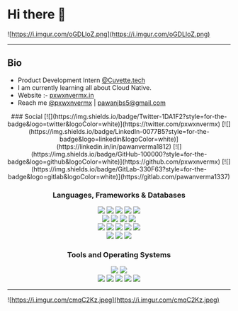 # Hi there 👋

![https://i.imgur.com/oGDLloZ.png](https://i.imgur.com/oGDLloZ.png)

---

## Bio

- Product Development Intern [@Cuvette.tech](https://www.cuvette.tech)
- I am currently learning all about Cloud Native.
- Website :- [pxwxnvermx.in](http://pxwxnvermx.in/)
- Reach me [@pxwxnvermx](https://twitter.com/pxwxnvermx) | [pawanjbs5@gmail.com](mailto:pawanjbs5@gmail.com)

<center>
### Social 
[![](https://img.shields.io/badge/Twitter-1DA1F2?style=for-the-badge&logo=twitter&logoColor=white)](https://twitter.com/pxwxnvermx) [![](https://img.shields.io/badge/LinkedIn-0077B5?style=for-the-badge&logo=linkedin&logoColor=white)](https://linkedin.in/in/pawanverma1812) [![](https://img.shields.io/badge/GitHub-100000?style=for-the-badge&logo=github&logoColor=white)](https://github.com/pxwxnvermx) [![](https://img.shields.io/badge/GitLab-330F63?style=for-the-badge&logo=gitlab&logoColor=white)](https://gitlab.com/pawanverma1337)

### Languages, Frameworks & Databases
![](https://img.shields.io/badge/C-00599C?style=for-the-badge&logo=c&logoColor=white) ![](https://img.shields.io/badge/C%2B%2B-00599C?style=for-the-badge&logo=c%2B%2B&logoColor=white) ![](https://img.shields.io/badge/Go-00ADD8?style=for-the-badge&logo=go&logoColor=white) ![](https://img.shields.io/badge/Python-3776AB?style=for-the-badge&logo=python&logoColor=white) ![](https://img.shields.io/badge/JavaScript-F7DF1E?style=for-the-badge&logo=javascript&logoColor=black)
<br />
![](https://img.shields.io/badge/Node.js-43853D?style=for-the-badge&logo=node.js&logoColor=white) ![](https://img.shields.io/badge/npm-CB3837?style=for-the-badge&logo=npm&logoColor=white) ![](https://img.shields.io/badge/Express.js-000000?style=for-the-badge&logo=express&logoColor=white) ![](https://img.shields.io/badge/Jupyter-F37626.svg?&style=for-the-badge&logo=Jupyter&logoColor=white) 
<br />
![](https://img.shields.io/badge/React-20232A?style=for-the-badge&logo=react&logoColor=61DAFB) ![](https://img.shields.io/badge/Gatsby-663399?style=for-the-badge&logo=gatsby&logoColor=white) ![](https://img.shields.io/badge/Shell_Script-121011?style=for-the-badge&logo=gnu-bash&logoColor=white) ![](https://img.shields.io/badge/next.js-000000?style=for-the-badge&logo=next.js&logoColor=white) ![](https://img.shields.io/badge/Nginx-009639?style=for-the-badge&logo=nginx&logoColor=white)
<br />
![](https://img.shields.io/badge/MongoDB-4EA94B?style=for-the-badge&logo=mongodb&logoColor=white) ![](https://img.shields.io/badge/PostgreSQL-316192?style=for-the-badge&logo=postgresql&logoColor=white) ![](https://img.shields.io/badge/MySQL-00000F?style=for-the-badge&logo=mysql&logoColor=white)
### Tools and Operating Systems
![](https://img.shields.io/badge/Linux-FCC624?style=for-the-badge&logo=linux&logoColor=black) ![](https://img.shields.io/badge/Windows-0078D6?style=for-the-badge&logo=windows&logoColor=white)
<br />
![](https://img.shields.io/badge/VIM-00457C?style=for-the-badge&logo=vim&logoColor=white) ![](https://img.shields.io/badge/Git-F05032?style=for-the-badge&logo=git&logoColor=white) ![](https://img.shields.io/badge/Docker-2CA5E0?style=for-the-badge&logo=docker&logoColor=white) ![](https://img.shields.io/badge/kubernetes-326ce5.svg?&style=for-the-badge&logo=kubernetes&logoColor=white)  ![](https://img.shields.io/badge/Visual_Studio_Code-0078D4?style=for-the-badge&logo=visual%20studio%20code&logoColor=white)
</center>
  
---

![https://i.imgur.com/cmqC2Kz.jpeg](https://i.imgur.com/cmqC2Kz.jpeg)
